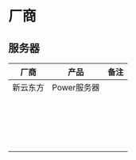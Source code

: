 # 厂商
## 服务器

| 厂商     | 产品        | 备注 |
|----------|-------------|------|
| 新云东方 | Power服务器 |      |
||||
||||
||||
||||
||||
||||
||||
||||
||||
||||
||||
||||
||||
||||
||||
||||
||||
||||
||||

